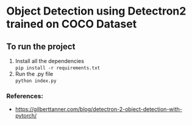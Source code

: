 # Object Detection using Detectron2 trained on COCO Dataset

## To run the project
1. Install all the dependencies    
```pip install -r requirements.txt```  
2. Run the .py file    
```python index.py```  

### References:
- https://gilberttanner.com/blog/detectron-2-object-detection-with-pytorch/    
